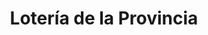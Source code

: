 ---
title: "Lotería de la Provincia"
url: /coronel-dorrego/loteria-de-la-provincia/
shop: Lotterie
---